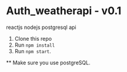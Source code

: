 # Auth_weatherapi - v0.1
reactjs nodejs postgresql api

1. Clone this repo
2. Run `npm install`
3. Run `npm start`.

** Make sure you use postgreSQL.
